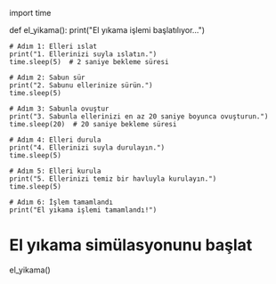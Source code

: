 import time

def el_yikama():
    print("El yıkama işlemi başlatılıyor...")
    
    # Adım 1: Elleri ıslat
    print("1. Ellerinizi suyla ıslatın.")
    time.sleep(5)  # 2 saniye bekleme süresi
    
    # Adım 2: Sabun sür
    print("2. Sabunu ellerinize sürün.")
    time.sleep(5)

    # Adım 3: Sabunla ovuştur
    print("3. Sabunla ellerinizi en az 20 saniye boyunca ovuşturun.")
    time.sleep(20)  # 20 saniye bekleme süresi

    # Adım 4: Elleri durula
    print("4. Ellerinizi suyla durulayın.")
    time.sleep(5)

    # Adım 5: Elleri kurula
    print("5. Ellerinizi temiz bir havluyla kurulayın.")
    time.sleep(5)

    # Adım 6: İşlem tamamlandı
    print("El yıkama işlemi tamamlandı!")

# El yıkama simülasyonunu başlat
el_yikama()
